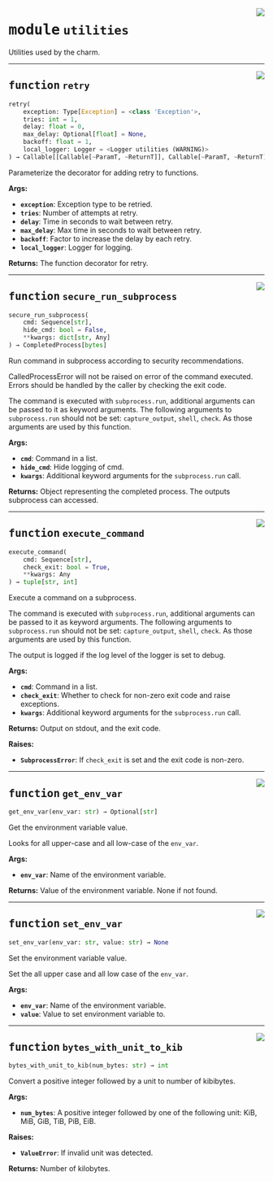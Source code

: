 <!-- markdownlint-disable -->

<a href="../src/utilities.py#L0"><img align="right" style="float:right;" src="https://img.shields.io/badge/-source-cccccc?style=flat-square"></a>

# <kbd>module</kbd> `utilities`
Utilities used by the charm. 


---

<a href="../src/utilities.py#L27"><img align="right" style="float:right;" src="https://img.shields.io/badge/-source-cccccc?style=flat-square"></a>

## <kbd>function</kbd> `retry`

```python
retry(
    exception: Type[Exception] = <class 'Exception'>,
    tries: int = 1,
    delay: float = 0,
    max_delay: Optional[float] = None,
    backoff: float = 1,
    local_logger: Logger = <Logger utilities (WARNING)>
) → Callable[[Callable[~ParamT, ~ReturnT]], Callable[~ParamT, ~ReturnT]]
```

Parameterize the decorator for adding retry to functions. 



**Args:**
 
 - <b>`exception`</b>:  Exception type to be retried. 
 - <b>`tries`</b>:  Number of attempts at retry. 
 - <b>`delay`</b>:  Time in seconds to wait between retry. 
 - <b>`max_delay`</b>:  Max time in seconds to wait between retry. 
 - <b>`backoff`</b>:  Factor to increase the delay by each retry. 
 - <b>`local_logger`</b>:  Logger for logging. 



**Returns:**
 The function decorator for retry. 


---

<a href="../src/utilities.py#L109"><img align="right" style="float:right;" src="https://img.shields.io/badge/-source-cccccc?style=flat-square"></a>

## <kbd>function</kbd> `secure_run_subprocess`

```python
secure_run_subprocess(
    cmd: Sequence[str],
    hide_cmd: bool = False,
    **kwargs: dict[str, Any]
) → CompletedProcess[bytes]
```

Run command in subprocess according to security recommendations. 

CalledProcessError will not be raised on error of the command executed. Errors should be handled by the caller by checking the exit code. 

The command is executed with `subprocess.run`, additional arguments can be passed to it as keyword arguments. The following arguments to `subprocess.run` should not be set: `capture_output`, `shell`, `check`. As those arguments are used by this function. 



**Args:**
 
 - <b>`cmd`</b>:  Command in a list. 
 - <b>`hide_cmd`</b>:  Hide logging of cmd. 
 - <b>`kwargs`</b>:  Additional keyword arguments for the `subprocess.run` call. 



**Returns:**
 Object representing the completed process. The outputs subprocess can accessed. 


---

<a href="../src/utilities.py#L150"><img align="right" style="float:right;" src="https://img.shields.io/badge/-source-cccccc?style=flat-square"></a>

## <kbd>function</kbd> `execute_command`

```python
execute_command(
    cmd: Sequence[str],
    check_exit: bool = True,
    **kwargs: Any
) → tuple[str, int]
```

Execute a command on a subprocess. 

The command is executed with `subprocess.run`, additional arguments can be passed to it as keyword arguments. The following arguments to `subprocess.run` should not be set: `capture_output`, `shell`, `check`. As those arguments are used by this function. 

The output is logged if the log level of the logger is set to debug. 



**Args:**
 
 - <b>`cmd`</b>:  Command in a list. 
 - <b>`check_exit`</b>:  Whether to check for non-zero exit code and raise exceptions. 
 - <b>`kwargs`</b>:  Additional keyword arguments for the `subprocess.run` call. 



**Returns:**
 Output on stdout, and the exit code. 



**Raises:**
 
 - <b>`SubprocessError`</b>:  If `check_exit` is set and the exit code is non-zero. 


---

<a href="../src/utilities.py#L191"><img align="right" style="float:right;" src="https://img.shields.io/badge/-source-cccccc?style=flat-square"></a>

## <kbd>function</kbd> `get_env_var`

```python
get_env_var(env_var: str) → Optional[str]
```

Get the environment variable value. 

Looks for all upper-case and all low-case of the `env_var`. 



**Args:**
 
 - <b>`env_var`</b>:  Name of the environment variable. 



**Returns:**
 Value of the environment variable. None if not found. 


---

<a href="../src/utilities.py#L205"><img align="right" style="float:right;" src="https://img.shields.io/badge/-source-cccccc?style=flat-square"></a>

## <kbd>function</kbd> `set_env_var`

```python
set_env_var(env_var: str, value: str) → None
```

Set the environment variable value. 

Set the all upper case and all low case of the `env_var`. 



**Args:**
 
 - <b>`env_var`</b>:  Name of the environment variable. 
 - <b>`value`</b>:  Value to set environment variable to. 


---

<a href="../src/utilities.py#L218"><img align="right" style="float:right;" src="https://img.shields.io/badge/-source-cccccc?style=flat-square"></a>

## <kbd>function</kbd> `bytes_with_unit_to_kib`

```python
bytes_with_unit_to_kib(num_bytes: str) → int
```

Convert a positive integer followed by a unit to number of kibibytes. 



**Args:**
 
 - <b>`num_bytes`</b>:  A positive integer followed by one of the following unit: KiB, MiB, GiB, TiB,  PiB, EiB. 



**Raises:**
 
 - <b>`ValueError`</b>:  If invalid unit was detected. 



**Returns:**
 Number of kilobytes. 


